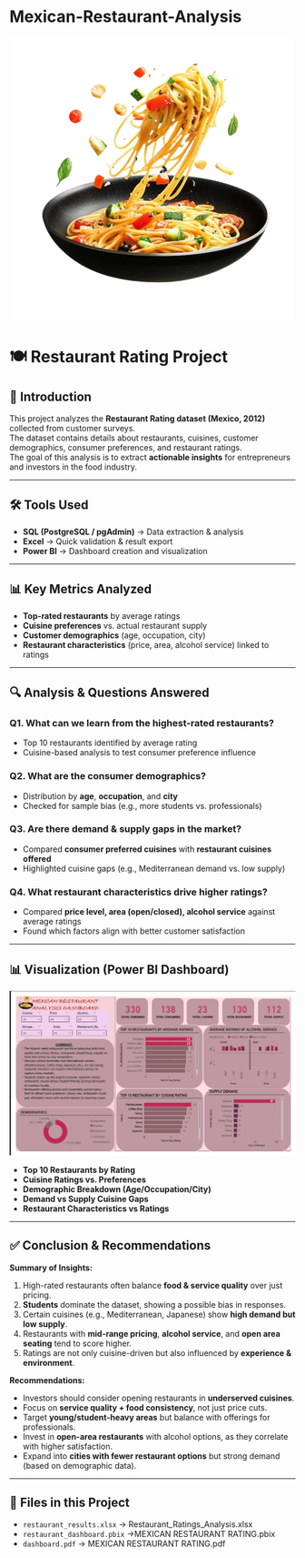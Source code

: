# Mexican-Restaurant-Analysis

![](IMG_7557.PNG)

# 🍽️ Restaurant Rating Project

## 📌 Introduction  
This project analyzes the **Restaurant Rating dataset (Mexico, 2012)** collected from customer surveys.  
The dataset contains details about restaurants, cuisines, customer demographics, consumer preferences, and restaurant ratings.  
The goal of this analysis is to extract **actionable insights** for entrepreneurs and investors in the food industry.  

---

## 🛠 Tools Used  
- **SQL (PostgreSQL / pgAdmin)** → Data extraction & analysis  
- **Excel** → Quick validation & result export  
- **Power BI** → Dashboard creation and visualization  

---

## 📊 Key Metrics Analyzed  
- **Top-rated restaurants** by average ratings  
- **Cuisine preferences** vs. actual restaurant supply  
- **Customer demographics** (age, occupation, city)  
- **Restaurant characteristics** (price, area, alcohol service) linked to ratings  

---

## 🔍 Analysis & Questions Answered  

### **Q1. What can we learn from the highest-rated restaurants?**  
- Top 10 restaurants identified by average rating  
- Cuisine-based analysis to test consumer preference influence  

### **Q2. What are the consumer demographics?**  
- Distribution by **age**, **occupation**, and **city**  
- Checked for sample bias (e.g., more students vs. professionals)  

### **Q3. Are there demand & supply gaps in the market?**  
- Compared **consumer preferred cuisines** with **restaurant cuisines offered**  
- Highlighted cuisine gaps (e.g., Mediterranean demand vs. low supply)  

### **Q4. What restaurant characteristics drive higher ratings?**  
- Compared **price level, area (open/closed), alcohol service** against average ratings  
- Found which factors align with better customer satisfaction  

---

## 📊 Visualization (Power BI Dashboard)  
![Dashboard Screenshot](mexican.png)  

- **Top 10 Restaurants by Rating**  
- **Cuisine Ratings vs. Preferences**  
- **Demographic Breakdown (Age/Occupation/City)**  
- **Demand vs Supply Cuisine Gaps**  
- **Restaurant Characteristics vs Ratings**  

---

## ✅ Conclusion & Recommendations  

**Summary of Insights:**  
1. High-rated restaurants often balance **food & service quality** over just pricing.  
2. **Students** dominate the dataset, showing a possible bias in responses.  
3. Certain cuisines (e.g., Mediterranean, Japanese) show **high demand but low supply**.  
4. Restaurants with **mid-range pricing**, **alcohol service**, and **open area seating** tend to score higher.  
5. Ratings are not only cuisine-driven but also influenced by **experience & environment**.  

**Recommendations:**  
- Investors should consider opening restaurants in **underserved cuisines**.  
- Focus on **service quality + food consistency**, not just price cuts.  
- Target **young/student-heavy areas** but balance with offerings for professionals.  
- Invest in **open-area restaurants** with alcohol options, as they correlate with higher satisfaction.  
- Expand into **cities with fewer restaurant options** but strong demand (based on demographic data).  

---

## 📂 Files in this Project   
- `restaurant_results.xlsx` → Restaurant_Ratings_Analysis.xlsx
- `restaurant_dashboard.pbix` →MEXICAN RESTAURANT RATING.pbix  
- `dashboard.pdf` → MEXICAN RESTAURANT RATING.pdf
